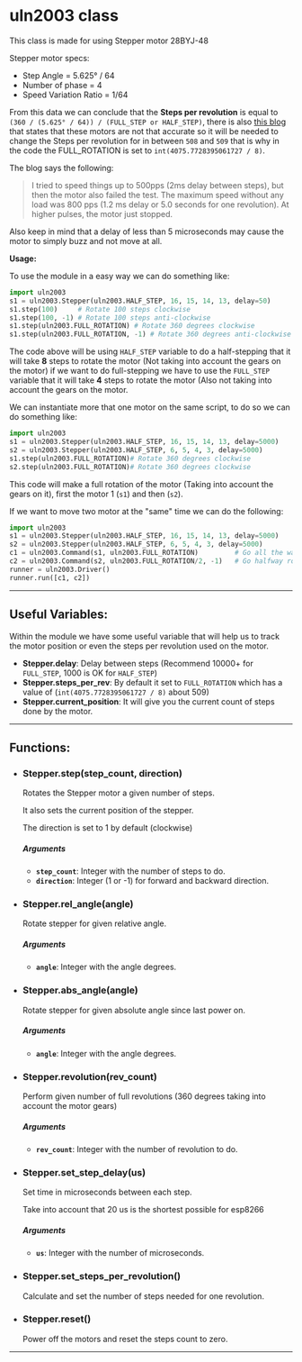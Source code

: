 # uln2003 class

This class is made for using Stepper motor 28BYJ-48

Stepper motor specs:
* Step Angle = 5.625° / 64
* Number of phase = 4
* Speed Variation Ratio = 1/64

From this data we can conclude that the **Steps per revolution** is equal to `(360 / (5.625° / 64)) / (FULL_STEP or HALF_STEP)`, there is also [this blog](http://www.jangeox.be/2013/10/stepper-motor-28byj-48_25.html) that states that these motors are not that accurate so it will be needed to change the Steps per revolution for in between `508` and `509` that is why in the code the FULL_ROTATION is set to `int(4075.7728395061727 / 8)`.

The blog says the following:
>I tried to speed things up to 500pps (2ms delay between steps), but then the motor also failed the test. The maximum speed without any load was 800 pps (1.2 ms delay or 5.0 seconds for one revolution). At higher pulses, the motor just stopped.

Also keep in mind that a delay of less than 5 microseconds may cause the motor to simply buzz and not move at all.


**Usage:**

To use the module in a easy way we can do something like:

```python
import uln2003
s1 = uln2003.Stepper(uln2003.HALF_STEP, 16, 15, 14, 13, delay=50)
s1.step(100)     # Rotate 100 steps clockwise
s1.step(100, -1) # Rotate 100 steps anti-clockwise
s1.step(uln2003.FULL_ROTATION) # Rotate 360 degrees clockwise
s1.step(uln2003.FULL_ROTATION, -1) # Rotate 360 degrees anti-clockwise
```

The code above will be using `HALF_STEP` variable to do a half-stepping that it will take **8** steps to rotate the motor (Not taking into account the gears on the motor) if we want to do full-stepping we have to use the `FULL_STEP` variable that it will take **4** steps to rotate the motor (Also not taking into account the gears on the motor.

We can instantiate more that one motor on the same script, to do so we can do something like:

```python
import uln2003
s1 = uln2003.Stepper(uln2003.HALF_STEP, 16, 15, 14, 13, delay=5000)
s2 = uln2003.Stepper(uln2003.HALF_STEP, 6, 5, 4, 3, delay=5000)
s1.step(uln2003.FULL_ROTATION)# Rotate 360 degrees clockwise
s2.step(uln2003.FULL_ROTATION)# Rotate 360 degrees clockwise
```

This code will make a full rotation of the motor (Taking into account the gears on it), first the motor 1 (`s1`) and then (`s2`).

If we want to move two motor at the "same" time we can do the following:

```python
import uln2003
s1 = uln2003.Stepper(uln2003.HALF_STEP, 16, 15, 14, 13, delay=5000)
s2 = uln2003.Stepper(uln2003.HALF_STEP, 6, 5, 4, 3, delay=5000)
c1 = uln2003.Command(s1, uln2003.FULL_ROTATION)         # Go all the way round
c2 = uln2003.Command(s2, uln2003.FULL_ROTATION/2, -1)   # Go halfway round, backwards
runner = uln2003.Driver()
runner.run([c1, c2])
```
---
## Useful Variables:

Within the module we have some useful variable that will help us to track the motor position or even the steps per revolution used on the motor.

* **Stepper.delay**: Delay between steps (Recommend 10000+ for `FULL_STEP`, 1000 is OK for `HALF_STEP`)
* **Stepper.steps_per_rev**: By default it set to `FULL_ROTATION` which has a value of (`int(4075.7728395061727 / 8)` about 509)
* **Stepper.current_position**: It will give you the current count of steps done by the motor.

---
## Functions:

* ### **Stepper.step(step_count, direction)**
  Rotates the Stepper motor a given number of steps.

  It also sets the current position of the stepper.

  The direction is set to 1 by default (clockwise)

  ##### **Arguments**
   * **`step_count`**: Integer with the number of steps to do.
   * **`direction`**: Integer (1 or -1) for forward and backward direction.

* ### **Stepper.rel_angle(angle)**
  Rotate stepper for given relative angle.

  ##### **Arguments**
  * **`angle`**: Integer with the angle degrees.

* ### **Stepper.abs_angle(angle)**
  Rotate stepper for given absolute angle since last power on.

  ##### **Arguments**
  * **`angle`**: Integer with the angle degrees.

* ### **Stepper.revolution(rev_count)**
  Perform given number of full revolutions (360 degrees taking into account the motor gears)

  ##### **Arguments**
  * **`rev_count`**: Integer with the number of revolution to do.

* ### **Stepper.set_step_delay(us)**
  Set time in microseconds between each step.

  Take into account that 20 us is the shortest possible for esp8266

  ##### **Arguments**
  * **`us`**: Integer with the number of microseconds.

* ### **Stepper.set_steps_per_revolution()**
  Calculate and set the number of steps needed for one revolution.


* ### **Stepper.reset()**
  Power off the motors and reset the steps count to zero.

---
